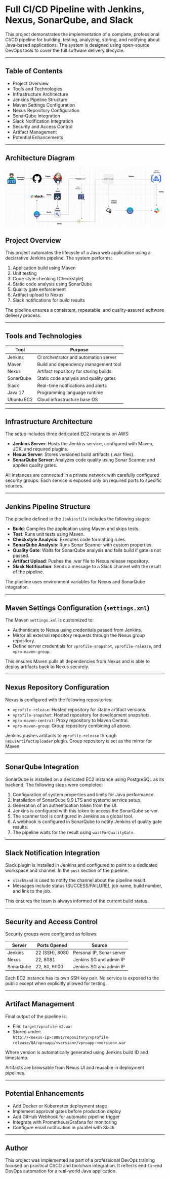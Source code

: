 # Full CI/CD Pipeline with Jenkins, Nexus, SonarQube, and Slack

This project demonstrates the implementation of a complete, professional CI/CD pipeline for building, testing, analyzing, storing, and notifying about Java-based applications. The system is designed using open-source DevOps tools to cover the full software delivery lifecycle.

---

## Table of Contents

- Project Overview
- Tools and Technologies
- Infrastructure Architecture
- Jenkins Pipeline Structure
- Maven Settings Configuration
- Nexus Repository Configuration
- SonarQube Integration
- Slack Notification Integration
- Security and Access Control
- Artifact Management
- Potential Enhancements

---

## Architecture Diagram

![Architecture Diagram](assets/architecture.png)

## Project Overview

This project automates the lifecycle of a Java web application using a declarative Jenkins pipeline. The system performs:

1. Application build using Maven
2. Unit testing
3. Code style checking (Checkstyle)
4. Static code analysis using SonarQube
5. Quality gate enforcement
6. Artifact upload to Nexus
7. Slack notifications for build results

The pipeline ensures a consistent, repeatable, and quality-assured software delivery process.

---

## Tools and Technologies

| Tool       | Purpose                                |
|------------|-----------------------------------------|
| Jenkins    | CI orchestrator and automation server   |
| Maven      | Build and dependency management tool    |
| Nexus      | Artifact repository for storing builds  |
| SonarQube  | Static code analysis and quality gates  |
| Slack      | Real-time notifications and alerts      |
| Java 17    | Programming language runtime            |
| Ubuntu EC2 | Cloud infrastructure base OS            |

---

## Infrastructure Architecture

The setup includes three dedicated EC2 instances on AWS:

- **Jenkins Server**: Hosts the Jenkins service, configured with Maven, JDK, and required plugins.
- **Nexus Server**: Stores versioned build artifacts (.war files).
- **SonarQube Server**: Analyzes code quality using Sonar Scanner and applies quality gates.

All instances are connected in a private network with carefully configured security groups. Each service is exposed only on required ports to specific sources.

---

## Jenkins Pipeline Structure

The pipeline defined in the `Jenkinsfile` includes the following stages:

- **Build**: Compiles the application using Maven and skips tests.
- **Test**: Runs unit tests using Maven.
- **Checkstyle Analysis**: Executes code formatting rules.
- **SonarQube Analysis**: Runs Sonar Scanner with custom properties.
- **Quality Gate**: Waits for SonarQube analysis and fails build if gate is not passed.
- **Artifact Upload**: Pushes the .war file to Nexus release repository.
- **Slack Notification**: Sends a message to a Slack channel with the result of the pipeline.

The pipeline uses environment variables for Nexus and SonarQube integration.

---

## Maven Settings Configuration (`settings.xml`)

The Maven `settings.xml` is customized to:

- Authenticate to Nexus using credentials passed from Jenkins.
- Mirror all external repository requests through the Nexus group repository.
- Define server credentials for `vprofile-snapshot`, `vprofile-release`, and `vpro-maven-group`.

This ensures Maven pulls all dependencies from Nexus and is able to deploy artifacts back to Nexus securely.

---

## Nexus Repository Configuration

Nexus is configured with the following repositories:

- `vprofile-release`: Hosted repository for stable artifact versions.
- `vprofile-snapshot`: Hosted repository for development snapshots.
- `vpro-maven-central`: Proxy repository to Maven Central.
- `vpro-maven-group`: Group repository combining all above.

Jenkins pushes artifacts to `vprofile-release` through `nexusArtifactUploader` plugin. Group repository is set as the mirror for Maven.

---

## SonarQube Integration

SonarQube is installed on a dedicated EC2 instance using PostgreSQL as its backend. The following steps were completed:

1. Configuration of system properties and limits for Java performance.
2. Installation of SonarQube 9.9 LTS and systemd service setup.
3. Generation of an authentication token from the UI.
4. Jenkins is configured with this token to access the SonarQube server.
5. The scanner tool is configured in Jenkins as a global tool.
6. A webhook is configured in SonarQube to notify Jenkins of quality gate results.
7. The pipeline waits for the result using `waitForQualityGate`.

---

## Slack Notification Integration

Slack plugin is installed in Jenkins and configured to point to a dedicated workspace and channel. In the `post` section of the pipeline:

- `slackSend` is used to notify the channel about the pipeline result.
- Messages include status (SUCCESS/FAILURE), job name, build number, and link to the job.

This ensures the team is always informed of the current build status.

---

## Security and Access Control

Security groups were configured as follows:

| Server     | Ports Opened     | Source                        |
|------------|------------------|-------------------------------|
| Jenkins    | 22 (SSH), 8080   | Personal IP, Sonar server     |
| Nexus      | 22, 8081         | Jenkins SG and admin IP       |
| SonarQube  | 22, 80, 9000     | Jenkins SG and admin IP       |

Each EC2 instance has its own SSH key pair. No service is exposed to the public except when explicitly allowed for testing.

---

## Artifact Management

Final output of the pipeline is:

- File: `target/vprofile-v2.war`
- Stored under:  
  `http://<nexus-ip>:8081/repository/vprofile-release/QA/vproapp/<version>/vproapp-<version>.war`

Where version is automatically generated using Jenkins build ID and timestamp.

Artifacts are browsable from Nexus UI and reusable in deployment pipelines.

---

## Potential Enhancements

- Add Docker or Kubernetes deployment stage
- Implement approval gates before production deploy
- Add GitHub Webhook for automatic pipeline trigger
- Integrate with Prometheus/Grafana for monitoring
- Configure email notification in parallel with Slack

---

## Author

This project was implemented as part of a professional DevOps training focused on practical CI/CD and toolchain integration. It reflects end-to-end DevOps automation for a real-world Java application.

